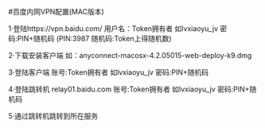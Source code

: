 #百度内网VPN配置(MAC版本)

1·登陆https://vpn.baidu.com/ 
用户名：Token拥有者 如lvxiaoyu_jv
密码:PIN+随机码   (PIN:3987  随机码:Token上得随机数)

2·下载安装客户端
如：anyconnect-macosx-4.2.05015-web-deploy-k9.dmg

3·登陆客户端
账号:Token拥有者 如lvxiaoyu_jv
密码:PIN+随机码

4·登陆跳转机
relay01.baidu.com 
账号:Token拥有者 如lvxiaoyu_jv
密码:PIN+随机码

5·通过跳转机跳转到所在服务





